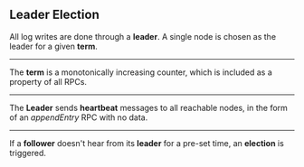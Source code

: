 ##  Leader Election

All log writes are done through a **leader**. A single node is chosen as the leader for a given **term**.

***

The **term** is a monotonically increasing counter, which is included as a property of all RPCs.

***

The **Leader** sends **heartbeat** messages to all reachable nodes, in the form of an _appendEntry_ RPC with no data.

***

If a **follower** doesn't hear from its **leader** for a pre-set time, an **election** is triggered.

